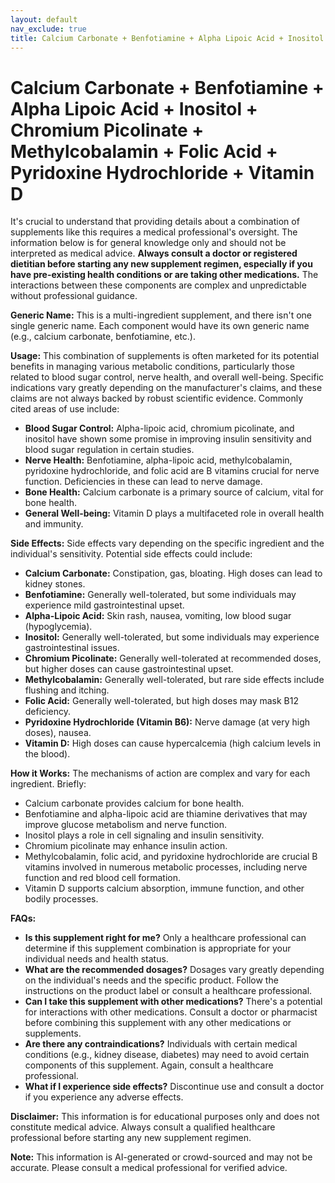 ```yaml
---
layout: default
nav_exclude: true
title: Calcium Carbonate + Benfotiamine + Alpha Lipoic Acid + Inositol + Chromium Picolinate + Methylcobalamin + Folic Acid + Pyridoxine Hydrochloride + Vitamin D
---
```


# Calcium Carbonate + Benfotiamine + Alpha Lipoic Acid + Inositol + Chromium Picolinate + Methylcobalamin + Folic Acid + Pyridoxine Hydrochloride + Vitamin D

It's crucial to understand that providing details about a combination of supplements like this requires a medical professional's oversight.  The information below is for general knowledge only and should not be interpreted as medical advice.  **Always consult a doctor or registered dietitian before starting any new supplement regimen, especially if you have pre-existing health conditions or are taking other medications.**  The interactions between these components are complex and unpredictable without professional guidance.


**Generic Name:**  This is a multi-ingredient supplement, and there isn't one single generic name.  Each component would have its own generic name (e.g., calcium carbonate, benfotiamine, etc.).

**Usage:** This combination of supplements is often marketed for its potential benefits in managing various metabolic conditions, particularly those related to blood sugar control, nerve health, and overall well-being.  Specific indications vary greatly depending on the manufacturer's claims, and these claims are not always backed by robust scientific evidence.  Commonly cited areas of use include:

* **Blood Sugar Control:**  Alpha-lipoic acid, chromium picolinate, and inositol have shown some promise in improving insulin sensitivity and blood sugar regulation in certain studies.
* **Nerve Health:** Benfotiamine, alpha-lipoic acid, methylcobalamin, pyridoxine hydrochloride, and folic acid are B vitamins crucial for nerve function. Deficiencies in these can lead to nerve damage.
* **Bone Health:** Calcium carbonate is a primary source of calcium, vital for bone health.
* **General Well-being:** Vitamin D plays a multifaceted role in overall health and immunity.


**Side Effects:** Side effects vary depending on the specific ingredient and the individual's sensitivity. Potential side effects could include:

* **Calcium Carbonate:** Constipation, gas, bloating. High doses can lead to kidney stones.
* **Benfotiamine:** Generally well-tolerated, but some individuals may experience mild gastrointestinal upset.
* **Alpha-Lipoic Acid:** Skin rash, nausea, vomiting, low blood sugar (hypoglycemia).
* **Inositol:** Generally well-tolerated, but some individuals may experience gastrointestinal issues.
* **Chromium Picolinate:**  Generally well-tolerated at recommended doses, but higher doses can cause gastrointestinal upset.
* **Methylcobalamin:**  Generally well-tolerated, but rare side effects include flushing and itching.
* **Folic Acid:**  Generally well-tolerated, but high doses may mask B12 deficiency.
* **Pyridoxine Hydrochloride (Vitamin B6):**  Nerve damage (at very high doses), nausea.
* **Vitamin D:**  High doses can cause hypercalcemia (high calcium levels in the blood).


**How it Works:** The mechanisms of action are complex and vary for each ingredient. Briefly:

* Calcium carbonate provides calcium for bone health.
* Benfotiamine and alpha-lipoic acid are thiamine derivatives that may improve glucose metabolism and nerve function.
* Inositol plays a role in cell signaling and insulin sensitivity.
* Chromium picolinate may enhance insulin action.
* Methylcobalamin, folic acid, and pyridoxine hydrochloride are crucial B vitamins involved in numerous metabolic processes, including nerve function and red blood cell formation.
* Vitamin D supports calcium absorption, immune function, and other bodily processes.

**FAQs:**

* **Is this supplement right for me?**  Only a healthcare professional can determine if this supplement combination is appropriate for your individual needs and health status.
* **What are the recommended dosages?**  Dosages vary greatly depending on the individual's needs and the specific product.  Follow the instructions on the product label or consult a healthcare professional.
* **Can I take this supplement with other medications?**  There's a potential for interactions with other medications.  Consult a doctor or pharmacist before combining this supplement with any other medications or supplements.
* **Are there any contraindications?**  Individuals with certain medical conditions (e.g., kidney disease, diabetes) may need to avoid certain components of this supplement.  Again, consult a healthcare professional.
* **What if I experience side effects?**  Discontinue use and consult a doctor if you experience any adverse effects.

**Disclaimer:** This information is for educational purposes only and does not constitute medical advice.  Always consult a qualified healthcare professional before starting any new supplement regimen.


**Note:** This information is AI-generated or crowd-sourced and may not be accurate. Please consult a medical professional for verified advice.